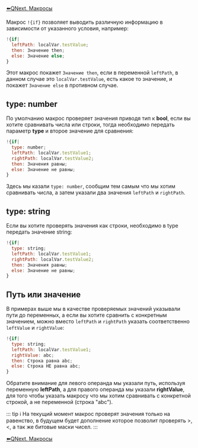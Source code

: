
[⬅️QNext. Макросы](/docs-test/_export/macros)



Макрос `!{if}` позволяет выводить различную информацию в зависимости от указанного условия, например:
```js 
!{if|
  leftPath: localVar.testValue;
  then: Значение then;
  else: Значение else;
}
```

Этот макрос покажет `Значение then`, если в переменной `leftPath`, в данном случае это `localVar.testValue`, есть какое то значение, и покажет `Значение else` в противном случае.
## type: number

По умолчанию макрос проверяет значения приводя тип к **bool**, если вы хотите сравнивать числа или строки, тогда необходимо передать параметр **type** и второе значение для сравнения:
```js 
!{if|
  type: number;
  leftPath: localVar.testValue1;
  rightPath: localVar.testValue2; 
  then: Значения равны;
  else: Значение не равны;
}
```

Здесь мы казали `type: number`, сообщим тем самым что мы хотим сравнивать числа, а затем указали два значения `leftPath` и `rightPath`.
## type: string

Если вы хотите проверять значения как строки, необходимо в type передать значение string:
```js 
!{if|
  type: string;
  leftPath: localVar.testValue1;
  rightPath: localVar.testValue2; 
  then: Значения равны;
  else: Значение не равны;
}
```


## Путь или значение

В примерах выше мы в качестве проверяемых значений указывали пути до переменных, а если вы хотите сравнить с конкретным значением, можно вместо `leftPath` и `rightPath` указать соответственно `leftValue` и `rightValue`:
```js 
!{if|
  type: string;
  leftPath: localVar.testValue1;
  rightValue: abc; 
  then: Строка равна abc;
  else: Строка НЕ равна abc;
}
```

Обратите внимание для левого операнда мы указали путь, используя переменную **leftPath**, а для правого операнда мы указали **rightValue**, для того чтобы указать макросу что мы хотим сравнивать с конкретной строкой, а не переменной (строка "abc").


::: tip ℹ️
На текущий момент макрос проверят значения только на равенство, в будущем будет дополнение которое позволит проверять >, <, а так же битовые маски чисел.
:::



[⬅️QNext. Макросы](/docs-test/_export/macros)
  
